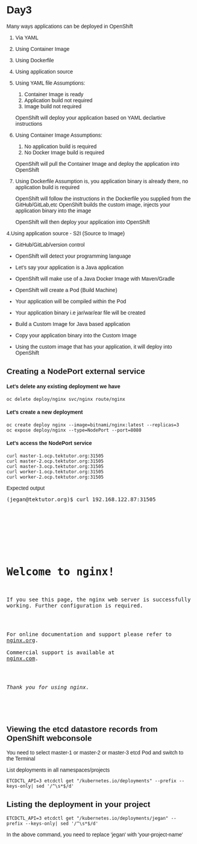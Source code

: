 # Day3

Many ways applications can be deployed in OpenShift

1. Via YAML
2. Using Container Image
3. Using Dockerfile
4. Using application source

1. Using YAML file
   Assumptions:
   1. Container Image is ready
   2. Application build not required
   3. Image build not required

   OpenShift will deploy your application based on YAML declartive instructions

2. Using Container Image
   Assumptions:
    1. No application build is required
    2. No Docker Image build is required

   OpenShift will pull the Container Image and deploy the application into OpenShift

3. Using Dockerfile
   Assumption is, you application binary is already there, no application build is required

   OpenShift will follow the instructions in the Dockerfile you supplied from the GitHub/GitLab,etc
   OpenShift builds the custom image, injects your application binary into the image

   OpenShift will then deploy your application into OpenShift


4.Using application source - S2I (Source to Image)
  - GitHub/GitLab/version control

  - OpenShift will detect your programming language
  - Let's say your application is a Java application
  - OpenShift will make use of a Java Docker Image with Maven/Gradle
  - OpenShift will create a Pod (Build Machine)
  - Your application will be compiled within the Pod
  - Your application binary i.e jar/war/ear file will be created

  - Build a Custom Image for Java based application
  - Copy your application binary into the Custom Image

  - Using the custom image that has your application, it will deploy into OpenShift

## Creating a NodePort external service

#### Let's delete any existing deployment we have
```
oc delete deploy/nginx svc/nginx route/nginx
```

#### Let's create a new deployment
```
oc create deploy nginx --image=bitnami/nginx:latest --replicas=3
oc expose deploy/nginx --type=NodePort --port=8080
```

#### Let's access the NodePort service
```
curl master-1.ocp.tektutor.org:31505
curl master-2.ocp.tektutor.org:31505
curl master-3.ocp.tektutor.org:31505
curl worker-1.ocp.tektutor.org:31505
curl worker-2.ocp.tektutor.org:31505
```

Expected output
<pre>
(jegan@tektutor.org)$ curl 192.168.122.87:31505
<!DOCTYPE html>
<html>
<head>
<title>Welcome to nginx!</title>
<style>
html { color-scheme: light dark; }
body { width: 35em; margin: 0 auto;
font-family: Tahoma, Verdana, Arial, sans-serif; }
</style>
</head>
<body>
<h1>Welcome to nginx!</h1>
<p>If you see this page, the nginx web server is successfully installed and
working. Further configuration is required.</p>

<p>For online documentation and support please refer to
<a href="http://nginx.org/">nginx.org</a>.<br/>
Commercial support is available at
<a href="http://nginx.com/">nginx.com</a>.</p>

<p><em>Thank you for using nginx.</em></p>
</body>
</html>
</pre>

## Viewing the etcd datastore records from OpenShift webconsole
You need to select master-1 or master-2 or master-3 etcd Pod and switch to the Terminal

List deployments in all namespaces/projects
```
ETCDCTL_API=3 etcdctl get "/kubernetes.io/deployments" --prefix --keys-only| sed '/^\s*$/d'
```

## Listing the deployment in your project
```
ETCDCTL_API=3 etcdctl get "/kubernetes.io/deployments/jegan" --prefix --keys-only| sed '/^\s*$/d'
```
In the above command, you need to replace 'jegan' with 'your-project-name'
